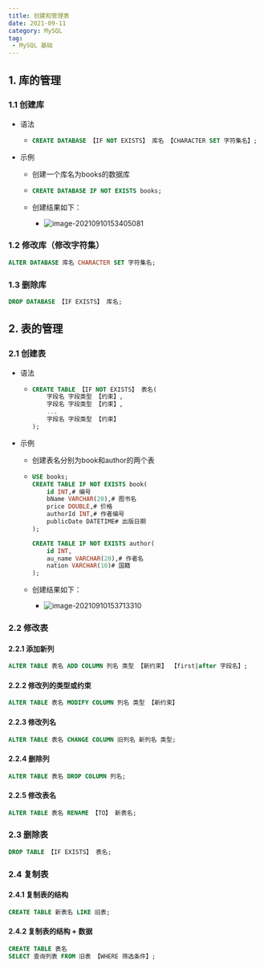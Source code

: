```yaml
---
title: 创建和管理表
date: 2021-09-11
category: MySQL
tag:
 - MySQL 基础
---
```


## 1. 库的管理

### 1.1 创建库

- 语法

  - ```sql
    CREATE DATABASE 【IF NOT EXISTS】 库名 【CHARACTER SET 字符集名】;
    ```

- 示例

  - 创建一个库名为books的数据库

  - ```sql
    CREATE DATABASE IF NOT EXISTS books;
    ```

  - 创建结果如下：

    - ![image-20210910153405081](https://pet-hkw.oss-cn-shenzhen.aliyuncs.com/image/new_blog_system/mysql/image-20210910153405081.png)

### 1.2 修改库（修改字符集）

```sql
ALTER DATABASE 库名 CHARACTER SET 字符集名;
```

### 1.3 删除库

```sql
DROP DATABASE 【IF EXISTS】 库名;
```

## 2. 表的管理

### 2.1 创建表

- 语法

  - ```sql
    CREATE TABLE 【IF NOT EXISTS】 表名(
        字段名 字段类型 【约束】,
        字段名 字段类型 【约束】,
        ...
        字段名 字段类型 【约束】
    );
    ```

- 示例

  - 创建表名分别为book和author的两个表

  - ```sql
    USE books;
    CREATE TABLE IF NOT EXISTS book(
        id INT,# 编号
        bName VARCHAR(20),# 图书名
        price DOUBLE,# 价格
        authorId INT,# 作者编号
        publicDate DATETIME# 出版日期
    );
    
    CREATE TABLE IF NOT EXISTS author(
        id INT,
        au_name VARCHAR(20),# 作者名
        nation VARCHAR(10)# 国籍
    );
    ```

  - 创建结果如下：

    - ![image-20210910153713310](https://pet-hkw.oss-cn-shenzhen.aliyuncs.com/image/new_blog_system/mysql/image-20210910153713310.png)

### 2.2 修改表

#### 2.2.1 添加新列

```sql
ALTER TABLE 表名 ADD COLUMN 列名 类型 【新约束】 【first|after 字段名】;
```

#### 2.2.2 修改列的类型或约束

```sql
ALTER TABLE 表名 MODIFY COLUMN 列名 类型 【新约束】
```

#### 2.2.3 修改列名

```sql
ALTER TABLE 表名 CHANGE COLUMN 旧列名 新列名 类型;
```

#### 2.2.4 删除列

```sql
ALTER TABLE 表名 DROP COLUMN 列名;
```

#### 2.2.5 修改表名

```sql
ALTER TABLE 表名 RENAME 【TO】 新表名;
```

### 2.3 删除表

```sql
DROP TABLE 【IF EXISTS】 表名;
```

### 2.4 复制表

#### 2.4.1 复制表的结构

```sql
CREATE TABLE 新表名 LIKE 旧表;
```

#### 2.4.2 复制表的结构 + 数据

```sql
CREATE TABLE 表名
SELECT 查询列表 FROM 旧表 【WHERE 筛选条件】;
```

